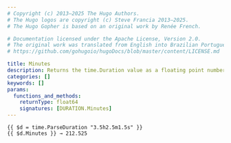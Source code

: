 ```yaml
---
# Copyright (c) 2013–2025 The Hugo Authors.
# The Hugo logos are copyright (c) Steve Francia 2013–2025.
# The Hugo Gopher is based on an original work by Renée French.

# Documentation licensed under the Apache License, Version 2.0.
# The original work was translated from English into Brazilian Portuguese.
# https://github.com/gohugoio/hugoDocs/blob/master/content/LICENSE.md

title: Minutes
description: Returns the time.Duration value as a floating point number of minutes.
categories: []
keywords: []
params:
  functions_and_methods:
    returnType: float64
    signatures: [DURATION.Minutes]
---
```


```go-html-template
{{ $d = time.ParseDuration "3.5h2.5m1.5s" }}
{{ $d.Minutes }} → 212.525
```
